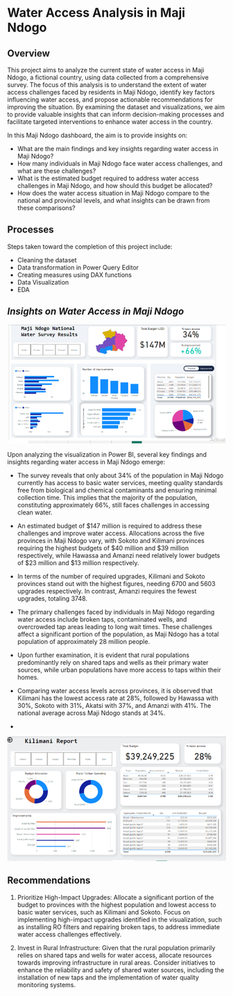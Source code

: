# Water Access Analysis in Maji Ndogo



## Overview

This project aims to analyze the current state of water access in Maji Ndogo, a fictional country, using data collected from a comprehensive survey. 
The focus of this analysis is to understand the extent of water access challenges faced by residents in Maji Ndogo, identify key factors influencing water access, 
and propose actionable recommendations for improving the situation. By examining the dataset and visualizations, we aim to provide valuable insights that can inform 
decision-making processes and facilitate targeted interventions to enhance water access in the country.

In this Maji Ndogo dashboard, the aim is to provide insights on:   
   - What are the main findings and key insights regarding water access in Maji Ndogo?
   - How many individuals in Maji Ndogo face water access challenges, and what are these challenges?
   - What is the estimated budget required to address water access challenges in Maji Ndogo, and how should this budget be allocated?
   - How does the water access situation in Maji Ndogo compare to the national and provincial levels, and what insights can be drawn from these comparisons?

## **Processes**
   Steps taken toward the completion of this project include:
   - Cleaning the dataset
   - Data transformation in Power Query Editor
   - Creating measures using DAX functions
   - Data Visualization
   - EDA

## *Insights on Water Access in Maji Ndogo*

![Maji Ndogo Dashboard](https://github.com/Onyango-S/Water-Access-Analysis-in-Maji-Ndogo/blob/main/National%20overview.png)


Upon analyzing the visualization in Power BI, several key findings and insights regarding water access in Maji Ndogo emerge:

- The survey reveals that only about 34% of the population in Maji Ndogo currently has access to basic water services, meeting quality standards free from biological and chemical contaminants and ensuring minimal collection time. This implies that the majority of the population, constituting approximately 66%, still faces challenges in accessing clean water.

- An estimated budget of $147 million is required to address these challenges and improve water access. Allocations across the five provinces in Maji Ndogo vary, with Sokoto and Kilimani provinces requiring the highest budgets of $40 million and $39 million respectively, while Hawassa and Amanzi need relatively lower budgets of $23 million and $13 million respectively.

- In terms of the number of required upgrades, Kilimani and Sokoto provinces stand out with the highest figures, needing 6700 and 5603 upgrades respectively. In contrast, Amanzi requires the fewest upgrades, totaling 3748.

- The primary challenges faced by individuals in Maji Ndogo regarding water access include broken taps, contaminated wells, and overcrowded tap areas leading to long wait times. These challenges affect a significant portion of the population, as Maji Ndogo has a total population of approximately 28 million people.

- Upon further examination, it is evident that rural populations predominantly rely on shared taps and wells as their primary water sources, while urban populations have more access to taps within their homes.

- Comparing water access levels across provinces, it is observed that Kilimani has the lowest access rate at 28%, followed by Hawassa with 30%, Sokoto with 31%,  Akatsi with 37%, and Amanzi with 41%. The national average across Maji Ndogo stands at 34%.
- 

![Maji Ndogo Dashboard](https://github.com/Onyango-S/Water-Access-Analysis-in-Maji-Ndogo/blob/main/Kilimani%20report.png)

## **Recommendations**

1. Prioritize High-Impact Upgrades: Allocate a significant portion of the budget to provinces with the highest population and lowest access to basic water services, such as Kilimani and Sokoto. Focus on implementing high-impact upgrades identified in the visualization, such as installing RO filters and repairing broken taps, to address immediate water access challenges effectively.

2. Invest in Rural Infrastructure: Given that the rural population primarily relies on shared taps and wells for water access, allocate resources towards improving infrastructure in rural areas. Consider initiatives to enhance the reliability and safety of shared water sources, including the installation of new taps and the implementation of water quality monitoring systems.
